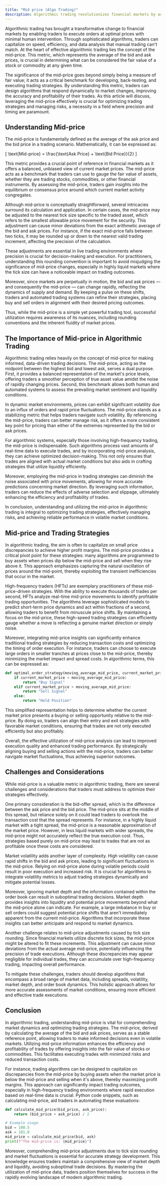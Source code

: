 ```yaml
---
title: "Mid price (Algo Trading)"
description: Algorithmic trading revolutionizes financial markets by automating trade execution with minimal human intervention. A key concept in this domain is the mid-price, which averages the bid and ask prices to assess a fair asset value. This metric is essential for crafting, back-testing, and executing cost-effective trading strategies, enabling traders to refine algorithms for greater accuracy and profitability. Understanding mid-price and its nuances, such as rounding conventions and market fluidity, is crucial. In dynamic environments, mid-price serves as a stable reference point, aiding in effective risk management and optimizing trades within algorithmic systems.
---
```






Algorithmic trading has brought a transformative change to financial markets by enabling traders to execute orders at optimal prices with minimal human intervention. Through sophisticated algorithms, traders can capitalize on speed, efficiency, and data analysis that manual trading can't match. At the heart of effective algorithmic trading lies the concept of the mid-price. This metric, which represents the average of the bid and ask prices, is crucial in determining what can be considered the fair value of a stock or commodity at any given time. 

The significance of the mid-price goes beyond simply being a measure of fair value; it acts as a critical benchmark for developing, back-testing, and executing trading strategies. By understanding this metric, traders can design algorithms that respond dynamically to market changes, improving the accuracy and profitability of their trades. As this article will discuss, leveraging the mid-price effectively is crucial for optimizing trading strategies and managing risks, a necessity in a field where precision and timing are paramount.


## Understanding Mid-price

The mid-price is fundamentally defined as the average of the ask price and the bid price in a trading scenario. Mathematically, it can be expressed as:

\[ \text{Mid-price} = \frac{\text{Ask Price} + \text{Bid Price}}{2} \]

This metric provides a crucial point of reference in financial markets as it offers a balanced, unbiased view of current market prices. The mid-price acts as a benchmark that traders can use to gauge the fair value of assets, whether they are trading stocks, commodities, or other financial instruments. By assessing the mid-price, traders gain insights into the equilibrium or consensus price around which current market activity congregates.

Although mid-price is conceptually straightforward, several intricacies surround its calculation and application. In certain cases, the mid-price may be adjusted to the nearest tick size specific to the traded asset, which refers to the smallest allowable price movement for the security. This adjustment can cause minor deviations from the exact arithmetic average of the bid and ask prices. For instance, if the exact mid-price falls between two ticks, it may be rounded up or down to the nearest valid trading increment, affecting the precision of the calculation.

These adjustments are essential in live trading environments where precision is crucial for decision-making and execution. For practitioners, understanding this rounding convention is important to avoid misjudging the significance of mid-price changes, especially in highly liquid markets where the tick size can have a noticeable impact on trading outcomes.

Moreover, since markets are perpetually in motion, the bid and ask prices — and consequently the mid-price — can change rapidly, reflecting the dynamics of supply and demand. By keeping a pulse on these shifts, traders and automated trading systems can refine their strategies, placing buy and sell orders in alignment with their desired pricing outcomes.

Thus, while the mid-price is a simple yet powerful trading tool, successful utilization requires awareness of its nuances, including rounding conventions and the inherent fluidity of market prices.


## The Importance of Mid-price in Algorithmic Trading

Algorithmic trading relies heavily on the concept of mid-price for making informed, data-driven trading decisions. The mid-price, acting as the midpoint between the highest bid and lowest ask, serves a dual purpose. First, it provides a balanced representation of the market's price levels, offering traders a smoother perception of true asset value amidst the noise of rapidly changing prices. Second, this benchmark allows both human and automated systems to assess the prevailing market sentiment and liquidity conditions.

In dynamic market environments, prices can exhibit significant volatility due to an influx of orders and rapid price fluctuations. The mid-price stands as a stabilizing metric that helps traders navigate such volatility. By referencing the mid-price, traders can better manage risk, as it offers a more consistent key point for pricing than either of the extremes represented by the bid or ask prices.

For algorithmic systems, especially those involving high-frequency trading, the mid-price is indispensable. Such algorithms process vast amounts of real-time data to execute trades, and by incorporating mid-price analysis, they can achieve optimized decision-making. This not only ensures that trades are aligned with actual market conditions but also aids in crafting strategies that utilize liquidity efficiently.

Moreover, employing the mid-price in trading strategies can diminish the noise associated with price movements, allowing for more accurate predictions concerning market direction. By leveraging such information, traders can reduce the effects of adverse selection and slippage, ultimately enhancing the efficiency and profitability of trades.

In conclusion, understanding and utilizing the mid-price in algorithmic trading is integral to optimizing trading strategies, effectively managing risks, and achieving reliable performance in volatile market conditions.


## Mid-price and Trading Strategies

In algorithmic trading, the aim is often to capitalize on small price discrepancies to achieve higher profit margins. The mid-price provides a critical pivot point for these strategies: many algorithms are programmed to buy assets when prices dip below the mid-price and sell when they rise above it. This approach emphasizes capturing the natural oscillation of prices around the mid-point, thereby exploiting the transient inefficiencies that occur in the market.

High-frequency traders (HFTs) are exemplary practitioners of these mid-price-driven strategies. With the ability to execute thousands of trades per second, HFTs analyze real-time mid-price movements to identify profitable trading opportunities. The algorithms leverage sophisticated models to predict short-term price dynamics and act within fractions of a second, allowing traders to benefit from minuscule price shifts. By maintaining a focus on the mid-price, these high-speed trading strategies can efficiently gauge whether a move is reflecting a genuine market direction or simply noise.

Moreover, integrating mid-price insights can significantly enhance traditional trading strategies by reducing transaction costs and optimizing the timing of order execution. For instance, traders can choose to execute large orders in smaller tranches at prices close to the mid-price, thereby minimizing the market impact and spread costs. In algorithmic terms, this can be expressed as:

```python
def optimal_order_strategy(moving_average_mid_price, current_market_price):
    if current_market_price < moving_average_mid_price:
        return "Buy Signal"
    elif current_market_price > moving_average_mid_price:
        return "Sell Signal"
    else:
        return "Hold Position"
```

This simplified representation helps to determine whether the current market price presents a buying or selling opportunity relative to the mid-price. By doing so, traders can align their entry and exit strategies with favorable market conditions, ensuring that trades are not only executed efficiently but also profitably.

Overall, the effective utilization of mid-price analysis can lead to improved execution quality and enhanced trading performance. By strategically aligning buying and selling actions with the mid-price, traders can better navigate market fluctuations, thus achieving superior outcomes.


## Challenges and Considerations

While mid-price is a valuable metric in algorithmic trading, there are several challenges and considerations that traders must address to optimize their strategies effectively.

One primary consideration is the bid-offer spread, which is the difference between the ask price and the bid price. The mid-price sits at the middle of this spread, but reliance solely on it could lead traders to overlook the transaction cost that the spread represents. For instance, in a highly liquid market with a tight spread, the mid-price is a reasonable approximation of the market price. However, in less liquid markets with wider spreads, the mid-price might not accurately reflect the true execution cost. Thus, strategies based purely on mid-price may lead to trades that are not as profitable once these costs are considered.

Market volatility adds another layer of complexity. High volatility can cause rapid shifts in the bid and ask prices, leading to significant fluctuations in the mid-price. Relying on mid-price alone during volatile periods could result in poor execution and increased risk. It is crucial for algorithms to integrate volatility metrics to adjust trading strategies dynamically and mitigate potential losses.

Moreover, ignoring market depth and the information contained within the order book can result in suboptimal trading decisions. Market depth provides insights into liquidity and potential price movements beyond what the mid-price alone can indicate. For example, a large imbalance in buy or sell orders could suggest potential price shifts that aren't immediately apparent from the current mid-price. Algorithms that incorporate these insights can better anticipate and respond to market dynamics.

Another challenge relates to mid-price adjustments caused by tick size rounding. Since financial markets utilize discrete tick sizes, the mid-price might be altered to fit these increments. This adjustment can cause minor deviations from the actual average mid-price, potentially influencing the precision of trade executions. Although these discrepancies may appear negligible for individual trades, they can accumulate over high-frequency trading, impacting overall performance.

To mitigate these challenges, traders should develop algorithms that encompass a broad range of market data, including spreads, volatility, market depth, and order book dynamics. This holistic approach allows for more accurate assessments of market conditions, ensuring more efficient and effective trade executions.


## Conclusion

In algorithmic trading, understanding mid-price is vital for comprehending market dynamics and optimizing trading strategies. The mid-price, derived by calculating the average of the bid and ask prices, serves as a stable reference point, allowing traders to make informed decisions even in volatile markets. Utilizing mid-price information enhances the efficiency and profitability of trades by offering insights into the fair value of stocks or commodities. This facilitates executing trades with minimized risks and reduced transaction costs. 

For instance, trading algorithms can be designed to capitalize on discrepancies from the mid-price by buying assets when the market price is below the mid-price and selling when it's above, thereby maximizing profit margins. This approach can significantly impact trading outcomes, especially in high-frequency trading environments where rapid execution based on real-time data is crucial. Python code snippets, such as calculating mid-price, aid traders in automating these evaluations:

```python
def calculate_mid_price(bid_price, ask_price):
    return (bid_price + ask_price) / 2

# Example usage
bid = 100.5
ask = 101.0
mid_price = calculate_mid_price(bid, ask)
print(f"The mid-price is: {mid_price}")
```

Moreover, comprehending mid-price adjustments due to tick size rounding and market fluctuations is essential for accurate strategy development. This knowledge ensures traders maintain a comprehensive view of market depth and liquidity, avoiding suboptimal trade decisions. By mastering the utilization of mid-price data, traders position themselves for success in the rapidly evolving landscape of modern algorithmic trading.


